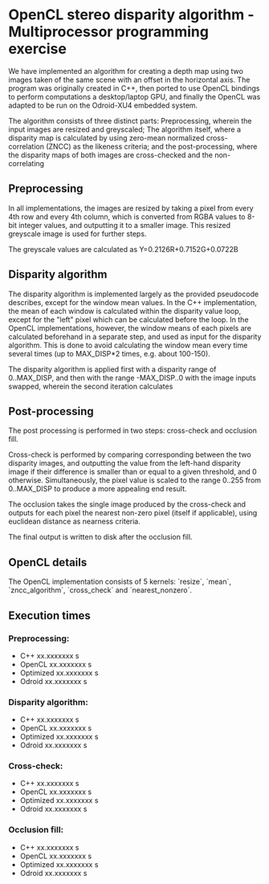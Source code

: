 # OpenCL stereo disparity algorithm - Multiprocessor programming exercise
We have implemented an algorithm for creating a depth map using two images taken of the same scene with an offset in the horizontal axis. The program was originally created in C++, then ported to use OpenCL bindings to perform computations a desktop/laptop GPU, and finally the OpenCL was adapted to be run on the Odroid-XU4 embedded system.

The algorithm consists of three distinct parts: Preprocessing, wherein the input images are resized and greyscaled; The algorithm itself, where a disparity map is calculated by using zero-mean normalized cross-correlation (ZNCC) as the likeness criteria; and the post-processing, where the disparity maps of both images are cross-checked and the non-correlating

## Preprocessing
In all implementations, the images are resized by taking a pixel from every 4th row and every 4th column, which is converted from RGBA values to 8-bit integer values, and outputting it to a smaller image. This resized greyscale image is used for further steps.

The greyscale values are calculated as Y=0.2126R+0.7152G+0.0722B

## Disparity algorithm
The disparity algorithm is implemented largely as the provided pseudocode describes, except for the window mean values. In the C++ implementation, the mean of each window is calculated within the disparity value loop, except for the "left" pixel which can be calculated before the loop. In the OpenCL implementations, however, the window means of each pixels are calculated beforehand in a separate step, and used as input for the disparity algorithm. This is done
to avoid calculating the window mean every time several times (up to MAX_DISP*2 times, e.g. about 100-150).

The disparity algorithm is applied first with a disparity range of 0..MAX_DISP, and then with the range -MAX_DISP..0 with the image inputs swapped, wherein the second iteration calculates

## Post-processing
The post processing is performed in two steps: cross-check and occlusion fill.

Cross-check is performed by comparing corresponding between the two disparity images, and outputting the value from the left-hand disparity image if their difference is smaller than or equal to a given threshold, and 0 otherwise. Simultaneously, the pixel value is scaled to the range 0..255 from 0..MAX_DISP to produce a more appealing end result.

The occlusion takes the single image produced by the cross-check and outputs for each pixel the nearest non-zero pixel (itself if applicable), using euclidean distance as nearness criteria.

The final output is written to disk after the occlusion fill.

## OpenCL details
The OpenCL implementation consists of 5 kernels: ´resize´, ´mean´, ´zncc_algorithm´, ´cross_check´ and ´nearest_nonzero´.

## Execution times

### Preprocessing:
* C++           xx.xxxxxxx s
* OpenCL        xx.xxxxxxx s
* Optimized     xx.xxxxxxx s
* Odroid        xx.xxxxxxx s

### Disparity algorithm:
* C++           xx.xxxxxxx s
* OpenCL        xx.xxxxxxx s
* Optimized     xx.xxxxxxx s
* Odroid        xx.xxxxxxx s

### Cross-check:
* C++           xx.xxxxxxx s
* OpenCL        xx.xxxxxxx s
* Optimized     xx.xxxxxxx s
* Odroid        xx.xxxxxxx s

### Occlusion fill:
* C++           xx.xxxxxxx s
* OpenCL        xx.xxxxxxx s
* Optimized     xx.xxxxxxx s
* Odroid        xx.xxxxxxx s
